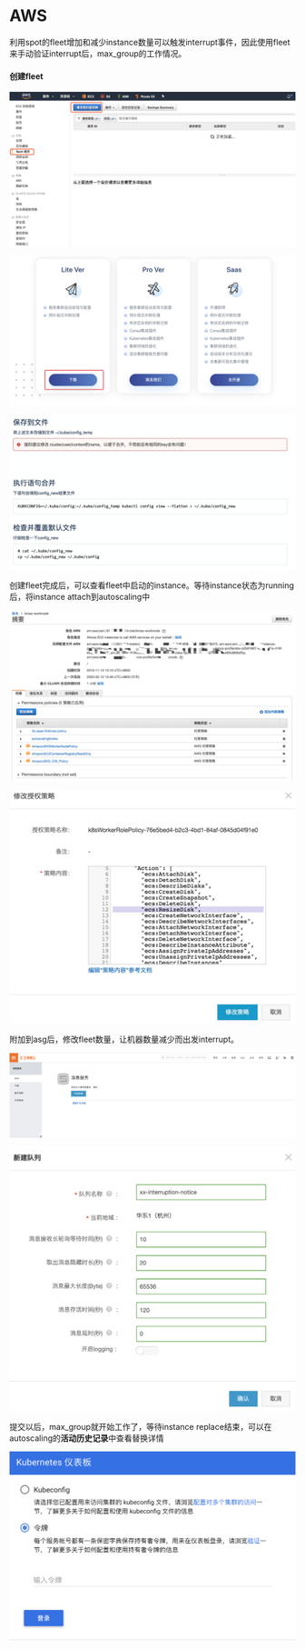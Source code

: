 # AWS

利用spot的fleet增加和减少instance数量可以触发interrupt事件，因此使用fleet来手动验证interrupt后，max\_group的工作情况。

#### 创建fleet

![](../../../.gitbook/assets/image.png)

![](../../../.gitbook/assets/image%20%2899%29.png)

![](../../../.gitbook/assets/image%20%2854%29.png)

创建fleet完成后，可以查看fleet中启动的instance。等待instance状态为running后，将instance attach到autoscaling中

![](../../../.gitbook/assets/image%20%2883%29.png)

![](../../../.gitbook/assets/image%20%2832%29.png)

附加到asg后，修改fleet数量，让机器数量减少而出发interrupt。

![](../../../.gitbook/assets/image%20%28108%29.png)

![](../../../.gitbook/assets/image%20%2830%29.png)

提交以后，max\_group就开始工作了，等待instance replace结束，可以在autoscaling的**活动历史记录**中查看替换详情

![](../../../.gitbook/assets/image%20%2873%29.png)

